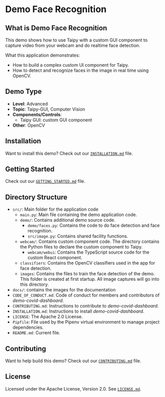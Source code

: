 # Demo Face Recognition

## What is Demo Face Recognition

This demo shows how to use Taipy with a custom GUI component to capture video from your webcam and do realtime face detection.

What this application demonstrates:
* How to build a complex custom UI component for Taipy.
* How to detect and recognize faces in the image in real time using OpenCV.


## Demo Type

- **Level**: Advanced
- **Topic**: Taipy-GUI, Computer Vision
- **Components/Controls**:
  - Taipy GUI: custom GUI component
- **Other**: OpenCV
## Installation
Want to install this demo? Check out our [`INSTALLATION.md`](docs/INSTALLATION.md) file.
## Getting Started

Check out our [`GETTING_STARTED.md`](docs/GETTING_STARTED.md) file.

## Directory Structure

- `src/`: Main folder for the application code
  - `main.py`: Main file containing the demo application code.
  - `demo/`: Contains additional demo source code.
    - `demo/faces.py`: Contains the code to do face detection and face recognition.
    - `src/image.py`: Contains shared facility functions.
  - `webcam/`: Contains custom component code. The directory contains the Python files to declare the custom component to Taipy.
    - `webcam/webui`: Contains the TypeScript source code for the custom React component.
  - `classifiers`: Contains the OpenCV classifiers used in the app for face detection.
  - `images`: Contains the files to train the face detection of the demo. This folder is created at first startup. All image captures will go into this directory.
- `docs/`: contains the images for the documentation
- `CODE_OF_CONDUCT.md`: Code of conduct for members and contributors of _demo-covid-dashboard_.
- `CONTRIBUTING.md`: Instructions to contribute to _demo-covid-dashboard_.
- `INSTALLATION.md`: Instructions to install _demo-covid-dashboard_.
- `LICENSE`: The Apache 2.0 License.
- `Pipfile`: File used by the Pipenv virtual environment to manage project dependencies.
- `README.md`: Current file.

## Contributing

Want to help build this demo? Check out our [`CONTRIBUTING.md`](docs/CONTRIBUTING.md) file.

## License

Licensed under the Apache License, Version 2.0. See [`LICENSE.md`](LICENSE.md).

